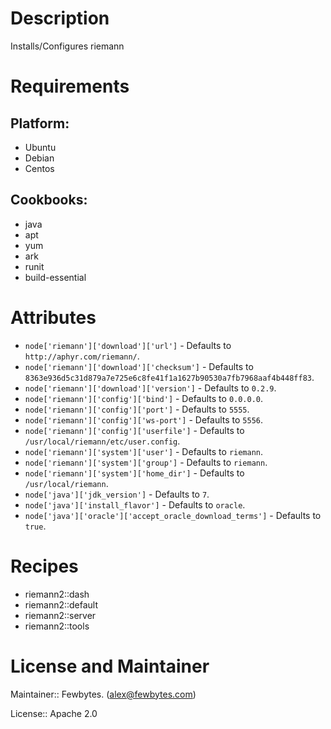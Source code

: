 # Description

Installs/Configures riemann

# Requirements

## Platform:

* Ubuntu
* Debian
* Centos

## Cookbooks:

* java
* apt
* yum
* ark
* runit
* build-essential

# Attributes

* `node['riemann']['download']['url']` -  Defaults to `http://aphyr.com/riemann/`.
* `node['riemann']['download']['checksum']` -  Defaults to `8363e936d5c31d879a7e725e6c8fe41f1a1627b90530a7fb7968aaf4b448ff83`.
* `node['riemann']['download']['version']` -  Defaults to `0.2.9`.
* `node['riemann']['config']['bind']` -  Defaults to `0.0.0.0`.
* `node['riemann']['config']['port']` -  Defaults to `5555`.
* `node['riemann']['config']['ws-port']` -  Defaults to `5556`.
* `node['riemann']['config']['userfile']` -  Defaults to `/usr/local/riemann/etc/user.config`.
* `node['riemann']['system']['user']` -  Defaults to `riemann`.
* `node['riemann']['system']['group']` -  Defaults to `riemann`.
* `node['riemann']['system']['home_dir']` -  Defaults to `/usr/local/riemann`.
* `node['java']['jdk_version']` -  Defaults to `7`.
* `node['java']['install_flavor']` -  Defaults to `oracle`.
* `node['java']['oracle']['accept_oracle_download_terms']` -  Defaults to `true`.

# Recipes

* riemann2::dash
* riemann2::default
* riemann2::server
* riemann2::tools

# License and Maintainer

Maintainer:: Fewbytes. (<alex@fewbytes.com>)

License:: Apache 2.0
